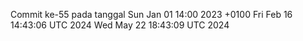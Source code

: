 Commit ke-55 pada tanggal Sun Jan 01 14:00 2023 +0100
Fri Feb 16 14:43:06 UTC 2024
Wed May 22 18:43:09 UTC 2024
